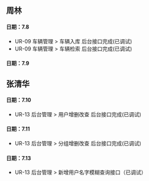 
##  周林
#### 日期：7.8

- UR-09 车辆管理 > 车辆入库 后台接口完成(已调试)
- UR-09 车辆管理 > 车辆检索 后台接口完成(已调试)


#### 日期：7.9

##  张清华
#### 日期：7.10
- UR-13 后台管理 > 用户增删改查 后台接口完成(已调试)
#### 日期：7.11
- UR-13 后台管理 > 分组增删改查 后台接口完成(已调试)

#### 日期：7.13
- UR-13 后台管理 > 新增用户名字模糊查询接口（已调试） 